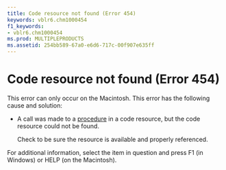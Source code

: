 ```yaml
---
title: Code resource not found (Error 454)
keywords: vblr6.chm1000454
f1_keywords:
- vblr6.chm1000454
ms.prod: MULTIPLEPRODUCTS
ms.assetid: 254bb589-67a0-e6d6-717c-00f907e635ff
---
```



# Code resource not found (Error 454)

This error can only occur on the Macintosh. This error has the following cause and solution:



- A call was made to a [procedure](vbe-glossary.md) in a code resource, but the code resource could not be found.
    
    Check to be sure the resource is available and properly referenced.
    

For additional information, select the item in question and press F1 (in Windows) or HELP (on the Macintosh).

